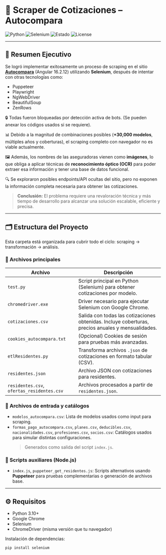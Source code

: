 # 🚗 Scraper de Cotizaciones – Autocompara

![Python](https://img.shields.io/badge/Python-3.10+-blue.svg)
![Selenium](https://img.shields.io/badge/Selenium-Automation-success)
![Estado](https://img.shields.io/badge/Estado-En%20desarrollo-orange)
![License](https://img.shields.io/badge/Licencia-MIT-lightgrey)

---

## 🧠 Resumen Ejecutivo

Se logró implementar exitosamente un proceso de scraping en el sitio **[Autocompara](https://www.autocompara.com)** (Angular 16.2.12) utilizando **Selenium**, después de intentar con otras tecnologías como:

- Puppeteer
- Playwright
- NgWebDriver
- BeautifulSoup
- ZenRows

🔒 Todas fueron bloqueadas por detección activa de bots. (Se pueden anexar los códigos usados si se requiere).

📊 Debido a la magnitud de combinaciones posibles (**+30,000 modelos**, múltiples años y coberturas), el scraping completo con navegador no es viable actualmente.

🖼 Además, los nombres de las aseguradoras vienen como **imágenes**, lo que obliga a aplicar técnicas de **reconocimiento óptico (OCR)** para poder extraer esa información y tener una base de datos funcional.

🔍 Se exploraron posibles endpoints/API ocultas del sitio, pero no exponen la información completa necesaria para obtener las cotizaciones.

> **Conclusión:** El problema requiere una revaloración técnica y más tiempo de desarrollo para alcanzar una solución escalable, eficiente y precisa.

---

## 🗂 Estructura del Proyecto

Esta carpeta está organizada para cubrir todo el ciclo: scraping → transformación → análisis.

### 📁 Archivos principales

| Archivo | Descripción |
|--------|-------------|
| `test.py` | Script principal en Python (Selenium) para obtener cotizaciones por modelo. |
| `chromedriver.exe` | Driver necesario para ejecutar Selenium con Google Chrome. |
| `cotizaciones.csv` | Salida con todas las cotizaciones obtenidas. Incluye coberturas, precios anuales y mensualidades. |
| `cookies_autocompara.txt` | (Opcional) Cookies de sesión para pruebas más avanzadas. |
| `etlResidentes.py` | Transforma archivos `.json` de cotizaciones en formato tabular (CSV). |
| `residentes.json` | Archivo JSON con cotizaciones para residentes. |
| `residentes.csv`, `ofertas_residentes.csv` | Archivos procesados a partir de `residentes.json`. |

### 📁 Archivos de entrada y catálogos

- `modelos_autocompara.csv`: Lista de modelos usados como input para scraping.
- `formas_pago_autocompara.csv`, `planes.csv`, `deducibles.csv`, `nacionalidades.csv`, `profesiones.csv`, `socios.csv`: Catálogos usados para simular distintas configuraciones.  
  > Generados como salida del script `index.js`.

### 📁 Scripts auxiliares (Node.js)

- `index.js`, `puppeteer_get_residentes.js`: Scripts alternativos usando **Puppeteer** para pruebas complementarias o generación de archivos base.

---

## ⚙️ Requisitos

- Python 3.10+
- Google Chrome
- Selenium
- ChromeDriver (misma versión que tu navegador)

Instalación de dependencias:
```bash
pip install selenium

